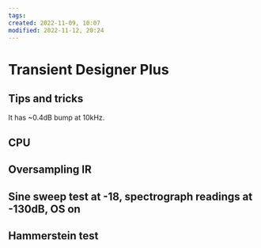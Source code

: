 ```yaml
---
tags: 
created: 2022-11-09, 10:07
modified: 2022-11-12, 20:24
---
```


# Transient Designer Plus

## Tips and tricks
It has ~0.4dB bump at 10kHz.

## CPU

## Oversampling IR

## Sine sweep test at -18, spectrograph readings at -130dB, OS on

## Hammerstein test
